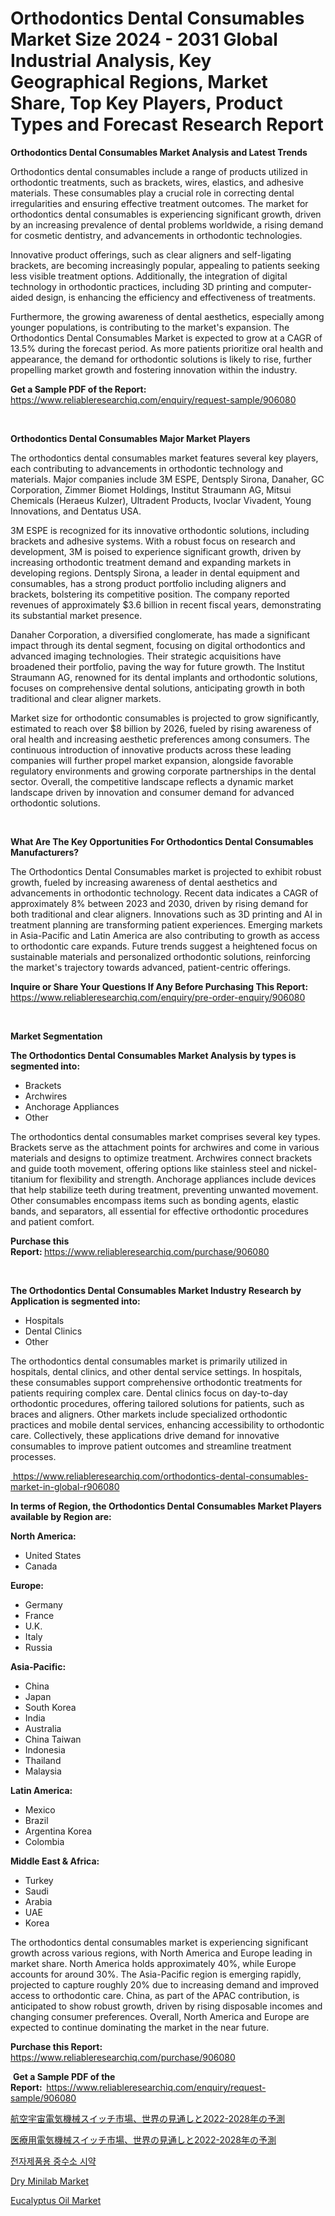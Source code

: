 <p><h1>Orthodontics Dental Consumables Market Size 2024 - 2031 Global Industrial Analysis, Key Geographical Regions, Market Share, Top Key Players, Product Types and Forecast Research Report</h1></p><p><strong>Orthodontics Dental Consumables Market Analysis and Latest Trends</strong></p>
<p><p>Orthodontics dental consumables include a range of products utilized in orthodontic treatments, such as brackets, wires, elastics, and adhesive materials. These consumables play a crucial role in correcting dental irregularities and ensuring effective treatment outcomes. The market for orthodontics dental consumables is experiencing significant growth, driven by an increasing prevalence of dental problems worldwide, a rising demand for cosmetic dentistry, and advancements in orthodontic technologies. </p><p>Innovative product offerings, such as clear aligners and self-ligating brackets, are becoming increasingly popular, appealing to patients seeking less visible treatment options. Additionally, the integration of digital technology in orthodontic practices, including 3D printing and computer-aided design, is enhancing the efficiency and effectiveness of treatments. </p><p>Furthermore, the growing awareness of dental aesthetics, especially among younger populations, is contributing to the market's expansion. The Orthodontics Dental Consumables Market is expected to grow at a CAGR of 13.5% during the forecast period. As more patients prioritize oral health and appearance, the demand for orthodontic solutions is likely to rise, further propelling market growth and fostering innovation within the industry.</p></p>
<p><strong>Get a Sample PDF of the Report:&nbsp;</strong> <a href="https://www.reliableresearchiq.com/enquiry/request-sample/906080">https://www.reliableresearchiq.com/enquiry/request-sample/906080</a></p>
<p>&nbsp;</p>
<p><strong>Orthodontics Dental Consumables Major Market Players</strong></p>
<p><p>The orthodontics dental consumables market features several key players, each contributing to advancements in orthodontic technology and materials. Major companies include 3M ESPE, Dentsply Sirona, Danaher, GC Corporation, Zimmer Biomet Holdings, Institut Straumann AG, Mitsui Chemicals (Heraeus Kulzer), Ultradent Products, Ivoclar Vivadent, Young Innovations, and Dentatus USA. </p><p>3M ESPE is recognized for its innovative orthodontic solutions, including brackets and adhesive systems. With a robust focus on research and development, 3M is poised to experience significant growth, driven by increasing orthodontic treatment demand and expanding markets in developing regions. Dentsply Sirona, a leader in dental equipment and consumables, has a strong product portfolio including aligners and brackets, bolstering its competitive position. The company reported revenues of approximately $3.6 billion in recent fiscal years, demonstrating its substantial market presence.</p><p>Danaher Corporation, a diversified conglomerate, has made a significant impact through its dental segment, focusing on digital orthodontics and advanced imaging technologies. Their strategic acquisitions have broadened their portfolio, paving the way for future growth. The Institut Straumann AG, renowned for its dental implants and orthodontic solutions, focuses on comprehensive dental solutions, anticipating growth in both traditional and clear aligner markets.</p><p>Market size for orthodontic consumables is projected to grow significantly, estimated to reach over $8 billion by 2026, fueled by rising awareness of oral health and increasing aesthetic preferences among consumers. The continuous introduction of innovative products across these leading companies will further propel market expansion, alongside favorable regulatory environments and growing corporate partnerships in the dental sector. Overall, the competitive landscape reflects a dynamic market landscape driven by innovation and consumer demand for advanced orthodontic solutions.</p></p>
<p>&nbsp;</p>
<p><strong>What Are The Key Opportunities For Orthodontics Dental Consumables Manufacturers?</strong></p>
<p><p>The Orthodontics Dental Consumables market is projected to exhibit robust growth, fueled by increasing awareness of dental aesthetics and advancements in orthodontic technology. Recent data indicates a CAGR of approximately 8% between 2023 and 2030, driven by rising demand for both traditional and clear aligners. Innovations such as 3D printing and AI in treatment planning are transforming patient experiences. Emerging markets in Asia-Pacific and Latin America are also contributing to growth as access to orthodontic care expands. Future trends suggest a heightened focus on sustainable materials and personalized orthodontic solutions, reinforcing the market's trajectory towards advanced, patient-centric offerings.</p></p>
<p><strong>Inquire or Share Your Questions If Any Before Purchasing This Report:</strong> <a href="https://www.reliableresearchiq.com/enquiry/pre-order-enquiry/906080">https://www.reliableresearchiq.com/enquiry/pre-order-enquiry/906080</a></p>
<p>&nbsp;</p>
<p><strong>Market Segmentation</strong></p>
<p><strong>The Orthodontics Dental Consumables Market Analysis by types is segmented into:</strong></p>
<p><ul><li>Brackets</li><li>Archwires</li><li>Anchorage Appliances</li><li>Other</li></ul></p>
<p><p>The orthodontics dental consumables market comprises several key types. Brackets serve as the attachment points for archwires and come in various materials and designs to optimize treatment. Archwires connect brackets and guide tooth movement, offering options like stainless steel and nickel-titanium for flexibility and strength. Anchorage appliances include devices that help stabilize teeth during treatment, preventing unwanted movement. Other consumables encompass items such as bonding agents, elastic bands, and separators, all essential for effective orthodontic procedures and patient comfort.</p></p>
<p><strong>Purchase this Report:&nbsp;</strong><a href="https://www.reliableresearchiq.com/purchase/906080">https://www.reliableresearchiq.com/purchase/906080</a></p>
<p>&nbsp;</p>
<p><strong>The Orthodontics Dental Consumables Market Industry Research by Application is segmented into:</strong></p>
<p><ul><li>Hospitals</li><li>Dental Clinics</li><li>Other</li></ul></p>
<p><p>The orthodontics dental consumables market is primarily utilized in hospitals, dental clinics, and other dental service settings. In hospitals, these consumables support comprehensive orthodontic treatments for patients requiring complex care. Dental clinics focus on day-to-day orthodontic procedures, offering tailored solutions for patients, such as braces and aligners. Other markets include specialized orthodontic practices and mobile dental services, enhancing accessibility to orthodontic care. Collectively, these applications drive demand for innovative consumables to improve patient outcomes and streamline treatment processes.</p></p>
<p><a href="https://www.reliableresearchiq.com/orthodontics-dental-consumables-market-in-global-r906080">&nbsp;https://www.reliableresearchiq.com/orthodontics-dental-consumables-market-in-global-r906080</a></p>
<p><strong>In terms of Region, the Orthodontics Dental Consumables Market Players available by Region are:</strong></p>
<p>
    <p> <strong> North America: </strong>
        <ul>
            <li>United States</li>
            <li>Canada</li>
        </ul>
        </p> 
    <p> <strong> Europe: </strong>
        <ul>
            <li>Germany</li>
            <li>France</li>
            <li>U.K.</li>
            <li>Italy</li>
            <li>Russia</li>
        </ul>
        </p> 
    <p> <strong> Asia-Pacific: </strong>
        <ul>
            <li>China</li>
            <li>Japan</li>
            <li>South Korea</li>
            <li>India</li>
            <li>Australia</li>
            <li>China Taiwan</li>
            <li>Indonesia</li>
            <li>Thailand</li>
            <li>Malaysia</li>
        </ul>
        </p> 
    <p> <strong> Latin America: </strong>
        <ul>
            <li>Mexico</li>
            <li>Brazil</li>
            <li>Argentina Korea</li>
            <li>Colombia</li>
        </ul>
        </p> 
    <p> <strong> Middle East & Africa: </strong>
        <ul>
            <li>Turkey</li>
            <li>Saudi</li>
            <li>Arabia</li>
            <li>UAE</li>
            <li>Korea</li>
        </ul>
    </p>
    </p>
<p><p>The orthodontics dental consumables market is experiencing significant growth across various regions, with North America and Europe leading in market share. North America holds approximately 40%, while Europe accounts for around 30%. The Asia-Pacific region is emerging rapidly, projected to capture roughly 20% due to increasing demand and improved access to orthodontic care. China, as part of the APAC contribution, is anticipated to show robust growth, driven by rising disposable incomes and changing consumer preferences. Overall, North America and Europe are expected to continue dominating the market in the near future.</p></p>
<p><strong>Purchase this Report: </strong><a href="https://www.reliableresearchiq.com/purchase/906080">https://www.reliableresearchiq.com/purchase/906080</a></p>
<p>&nbsp;<strong>Get a Sample PDF of the Report:&nbsp;&nbsp;</strong><a href="https://www.reliableresearchiq.com/enquiry/request-sample/906080">https://www.reliableresearchiq.com/enquiry/request-sample/906080</a></p>
<p><strong></strong></p>
<p><p><a href="https://medium.com/@jordond5lezama/aerospace-electromechanical-switch-market-global-outlook-and-forecast-2022-2028-11fde8dce568">航空宇宙電気機械スイッチ市場、世界の見通しと2022-2028年の予測</a></p><p><a href="https://medium.com/@jordond5lezama/medical-electromechanical-switch-market-global-outlook-and-forecast-2022-2028-35c97831b87f">医療用電気機械スイッチ市場、世界の見通しと2022-2028年の予測</a></p><p><a href="https://medium.com/@percymckty3ytenzie89676/%EC%84%B8%EA%B3%84-deuterated-reagents-for-electronics-market-%EC%9D%80-2024%EC%97%90%EC%84%9C-2031%EB%A1%9C-%EC%97%B0%ED%8F%89%EA%B7%A0-%EC%A6%9D%EA%B0%80%EC%9C%A8%EC%9D%84-%EB%B3%B4%EC%9D%BC-%EA%B2%83%EC%9C%BC%EB%A1%9C-%EC%98%88%EC%83%81%EB%90%A9%EB%8B%88%EB%8B%A4-328827c2f292">전자제품용 중수소 시약</a></p><p><a href="https://medium.com/@alanernser/this-report-aims-to-provide-a-comprehensive-presentation-of-the-global-market-for-dry-minilab-with-9f00e06f4aab">Dry Minilab Market</a></p><p><a href="https://issuu.com/reportprime-2/docs/eucalyptus-oil-market-size-2030.ppt_2ab1ac515f3949">Eucalyptus Oil Market</a></p></p>